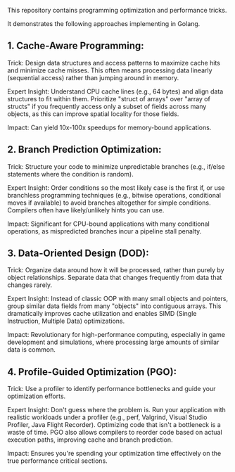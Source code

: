 This repository contains programming optimization and performance tricks.

It demonstrates the following approaches implementing in Golang.

## 1. Cache-Aware Programming:

Trick: Design data structures and access patterns to maximize cache hits and minimize cache misses. This often means processing data linearly (sequential access) rather than jumping around in memory.

Expert Insight: Understand CPU cache lines (e.g., 64 bytes) and align data structures to fit within them. Prioritize "struct of arrays" over "array of structs" if you frequently access only a subset of fields across many objects, as this can improve spatial locality for those fields.

Impact: Can yield 10x-100x speedups for memory-bound applications.

## 2. Branch Prediction Optimization:

Trick: Structure your code to minimize unpredictable branches (e.g., if/else statements where the condition is random).

Expert Insight: Order conditions so the most likely case is the first if, or use branchless programming techniques (e.g., bitwise operations, conditional moves if available) to avoid branches altogether for simple conditions. Compilers often have likely/unlikely hints you can use.

Impact: Significant for CPU-bound applications with many conditional operations, as mispredicted branches incur a pipeline stall penalty.

## 3. Data-Oriented Design (DOD):

Trick: Organize data around how it will be processed, rather than purely by object relationships. Separate data that changes frequently from data that changes rarely.

Expert Insight: Instead of classic OOP with many small objects and pointers, group similar data fields from many "objects" into contiguous arrays. This dramatically improves cache utilization and enables SIMD (Single Instruction, Multiple Data) optimizations.

Impact: Revolutionary for high-performance computing, especially in game development and simulations, where processing large amounts of similar data is common.

## 4. Profile-Guided Optimization (PGO):

Trick: Use a profiler to identify performance bottlenecks and guide your optimization efforts.

Expert Insight: Don't guess where the problem is. Run your application with realistic workloads under a profiler (e.g., perf, Valgrind, Visual Studio Profiler, Java Flight Recorder). Optimizing code that isn't a bottleneck is a waste of time. PGO also allows compilers to reorder code based on actual execution paths, improving cache and branch prediction.

Impact: Ensures you're spending your optimization time effectively on the true performance critical sections.